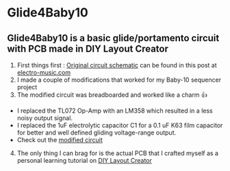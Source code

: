 # Glide4Baby10

## Glide4Baby10 is a basic glide/portamento circuit with PCB made in DIY Layout Creator

1. First things first : [Original circuit schematic](https://github.com/gtsafos/Glide4Baby10/blob/main/glide_484.jpg) can be found in this post at [electro-music.com](https://electro-music.com/forum/viewtopic.php?highlight=glide+portamento&t=35379)
2. I made a couple of modifications that worked for my Baby-10 sequencer project
3. The modified circuit was breadboarded and worked like a charm  :thumbsup:
- I replaced the TL072 Op-Amp with an LM358 which resulted in a less noisy output signal.
- I replaced the 1uF electrolytic capacitor C1 for a 0.1 uF K63 film capacitor for better and well defined gliding voltage-range output.
- Check out the [modified circuit](https://github.com/gtsafos/Glide4Baby10/blob/main/glide_484_modified.jpg)
4. The only thing I can brag for is the actual PCB that I crafted myself as a personal learning tutorial on [DIY Layout Creator](https://github.com/bancika/diy-layout-creator)
